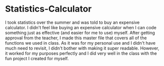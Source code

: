# Statistics-Calculator
I took statistics over the summer and was told to buy an expensive calculator. I didn't feel like buying an expensive calculator when I can code something just as effective (and easier for me to use) myself. After getting approval from the teacher, I made this master file that covers all of the functions we used in class. As it was for my personal use and I didn't have much need to revisit, I didn't bother with making it super readable. However, it worked for my purposes perfectly and I did very well in the class with the fun project I created for myself.
